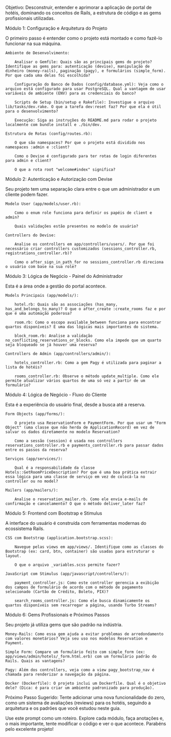 Objetivo: Desconstruir, entender e aprimorar a aplicação de portal de hotéis, dominando os conceitos de Rails, a estrutura de código e as gems profissionais utilizadas.

Módulo 1: Configuração e Arquitetura do Projeto

O primeiro passo é entender como o projeto está montado e como fazê-lo funcionar na sua máquina.

    Ambiente de Desenvolvimento:

        Analisar o Gemfile: Quais são as principais gems do projeto? Identifique as gems para: autenticação (devise), manipulação de dinheiro (money-rails), paginação (pagy), e formulários (simple_form). Por que cada uma delas foi escolhida?

        Configuração do Banco de Dados (config/database.yml): Veja como o arquivo está configurado para usar PostgreSQL. Qual a vantagem de usar variáveis de ambiente (ENV) para as credenciais do banco?

        Scripts de Setup (bin/setup e Rakefile): Investigue o arquivo lib/tasks/dev.rake. O que a tarefa dev:reset faz? Por que ela é útil para o desenvolvimento?

        Execução: Siga as instruções do README.md para rodar o projeto localmente com bundle install e ./bin/dev.

    Estrutura de Rotas (config/routes.rb):

        O que são namespaces? Por que o projeto está dividido nos namespaces :admin e :client?

        Como o Devise é configurado para ter rotas de login diferentes para admin e client?

        O que a rota root "welcome#index" significa?

Módulo 2: Autenticação e Autorização com Devise

Seu projeto tem uma separação clara entre o que um administrador e um cliente podem fazer.

    Modelo User (app/models/user.rb):

        Como o enum role funciona para definir os papéis de client e admin?

        Quais validações estão presentes no modelo de usuário?

    Controllers do Devise:

        Analise os controllers em app/controllers/users/. Por que foi necessário criar controllers customizados (sessions_controller.rb, registrations_controller.rb)?

        Como o after_sign_in_path_for no sessions_controller.rb direciona o usuário com base na sua role?

Módulo 3: Lógica de Negócio - Painel do Administrador

Esta é a área onde a gestão do portal acontece.

    Models Principais (app/models/):

        hotel.rb: Quais são as associações (has_many, has_and_belongs_to_many)? O que o after_create :create_rooms faz e por que é uma automação poderosa?

        room.rb: Como o escopo available_between funciona para encontrar quartos disponíveis? É uma das lógicas mais importantes do sistema.

        block_room.rb: Analise a validação no_conflicting_reservations_or_blocks. Como ela impede que um quarto seja bloqueado se já houver uma reserva?

    Controllers de Admin (app/controllers/admin/):

        hotels_controller.rb: Como a gem Pagy é utilizada para paginar a lista de hotéis?

        rooms_controller.rb: Observe o método update_multiple. Como ele permite atualizar vários quartos de uma só vez a partir de um formulário?

Módulo 4: Lógica de Negócio - Fluxo do Cliente

Esta é a experiência do usuário final, desde a busca até a reserva.

    Form Objects (app/forms/):

        O projeto usa ReservationForm e PaymentForm. Por que usar um "Form Object" (uma classe que não herda de ApplicationRecord) em vez de salvar os dados diretamente no modelo Reservation?

        Como a sessão (session) é usada nos controllers reservations_controller.rb e payments_controller.rb para passar dados entre os passos da reserva?

    Serviços (app/services/):

        Qual é a responsabilidade da classe Hotels::GetRoomPriceDescription? Por que é uma boa prática extrair essa lógica para uma classe de serviço em vez de colocá-la no controller ou no model?

    Mailers (app/mailers/):

        Analise o reservation_mailer.rb. Como ele envia e-mails de confirmação e cancelamento? O que o método deliver_later faz?

Módulo 5: Frontend com Bootstrap e Stimulus

A interface do usuário é construída com ferramentas modernas do ecossistema Rails.

    CSS com Bootstrap (application.bootstrap.scss):

        Navegue pelas views em app/views/. Identifique como as classes do Bootstrap (ex: card, btn, container) são usadas para estruturar o layout.

        O que o arquivo _variables.scss permite fazer?

    JavaScript com Stimulus (app/javascript/controllers/):

        payment_controller.js: Como este controller gerencia a exibição dos campos de formulário de acordo com o método de pagamento selecionado (Cartão de Crédito, Boleto, PIX)?

        search_rooms_controller.js: Como ele busca dinamicamente os quartos disponíveis sem recarregar a página, usando Turbo Streams?

Módulo 6: Gems Profissionais e Próximos Passos

Seu projeto já utiliza gems que são padrão na indústria.

    Money-Rails: Como essa gem ajuda a evitar problemas de arredondamento com valores monetários? Veja seu uso nos modelos Reservation e Payment.

    Simple Form: Compare um formulário feito com simple_form (ex: app/views/admin/hotels/_form.html.erb) com um formulário padrão do Rails. Quais as vantagens?

    Pagy: Além dos controllers, veja como a view pagy_bootstrap_nav é chamada para renderizar a navegação da página.

    Docker (Dockerfile): O projeto inclui um Dockerfile. Qual é o objetivo dele? (Dica: é para criar um ambiente padronizado para produção).

Próximo Passo Sugerido: Tente adicionar uma nova funcionalidade do zero, como um sistema de avaliações (reviews) para os hotéis, seguindo a arquitetura e os padrões que você estudou neste guia.

Use este prompt como um roteiro. Explore cada módulo, faça anotações e, o mais importante, tente modificar o código e ver o que acontece. Parabéns pelo excelente projeto!
